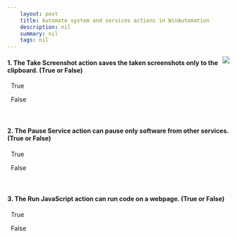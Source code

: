 ```yaml
---
    layout: post
    title: Automate system and services actions in WinAutomation  
    description: nil
    summary: nil
    tags: nil
---
```



 <a target="_blank" href="https://docs.microsoft.com/en-us/learn/modules/system-services-actions/4-check-knowledge/"><i class="fas fa-external-link-alt"></i> </a>
 <img align="right" src="https://docs.microsoft.com/en-us/learn/achievements/system-services-actions.svg">
####  1. The Take Screenshot action saves the taken screenshots only to the clipboard. (True or False)


<i class='far fa-square'></i> &nbsp;&nbsp;True

<i class='fas fa-check-square' style='color: Dodgerblue;'></i> &nbsp;&nbsp;False
<br />
<br />
<br />

####  2. The Pause Service action can pause only software from other services. (True or False)


<i class='far fa-square'></i> &nbsp;&nbsp;True

<i class='fas fa-check-square' style='color: Dodgerblue;'></i> &nbsp;&nbsp;False
<br />
<br />
<br />

####  3. The Run JavaScript action can run code on a webpage. (True or False)


<i class='far fa-square'></i> &nbsp;&nbsp;True

<i class='fas fa-check-square' style='color: Dodgerblue;'></i> &nbsp;&nbsp;False
<br />
<br />
<br />
